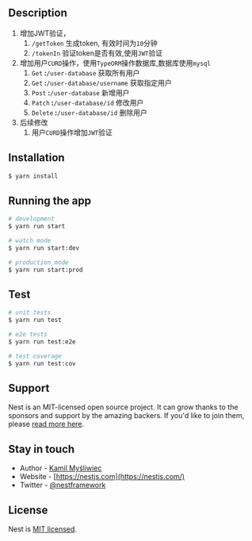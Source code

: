 
## Description
1. 增加JWT验证，
   1. `/getToken` 生成token, 有效时间为`10`分钟
   2. `/tokenIn` 验证token是否有效,使用`JWT`验证
2. 增加用户`CURD`操作，使用`TypeORM`操作数据库,数据库使用`mysql`
    1. `Get`<strong> :</strong>`/user-database`  获取所有用户
    2. `Get`<strong> :</strong>`/user-database/username`  获取指定用户
    3. `Post`<strong> :</strong>`/user-database`  新增用户
    4. `Patch`<strong> :</strong>`/user-database/id`  修改用户
    5. `Delete`<strong> :</strong>`/user-database/id`  删除用户  
3. 后续修改  
   1. 用户`CURD`操作增加`JWT`验证



## Installation

```bash
$ yarn install
```

## Running the app

```bash
# development
$ yarn run start

# watch mode
$ yarn run start:dev

# production mode
$ yarn run start:prod
```

## Test

```bash
# unit tests
$ yarn run test

# e2e tests
$ yarn run test:e2e

# test coverage
$ yarn run test:cov
```

## Support

Nest is an MIT-licensed open source project. It can grow thanks to the sponsors and support by the amazing backers. If you'd like to join them, please [read more here](https://docs.nestjs.com/support).

## Stay in touch

- Author - [Kamil Myśliwiec](https://kamilmysliwiec.com)
- Website - [https://nestjs.com](https://nestjs.com/)
- Twitter - [@nestframework](https://twitter.com/nestframework)

## License

Nest is [MIT licensed](LICENSE).
